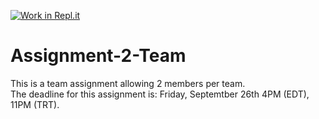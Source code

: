 [![Work in Repl.it](https://classroom.github.com/assets/work-in-replit-14baed9a392b3a25080506f3b7b6d57f295ec2978f6f33ec97e36a161684cbe9.svg)](https://classroom.github.com/online_ide?assignment_repo_id=292232&assignment_repo_type=GroupAssignmentRepo)
# Assignment-2-Team
This is a team assignment allowing 2 members per team.\
The deadline for this assignment is: Friday, Septemtber 26th 4PM (EDT), 11PM (TRT).

